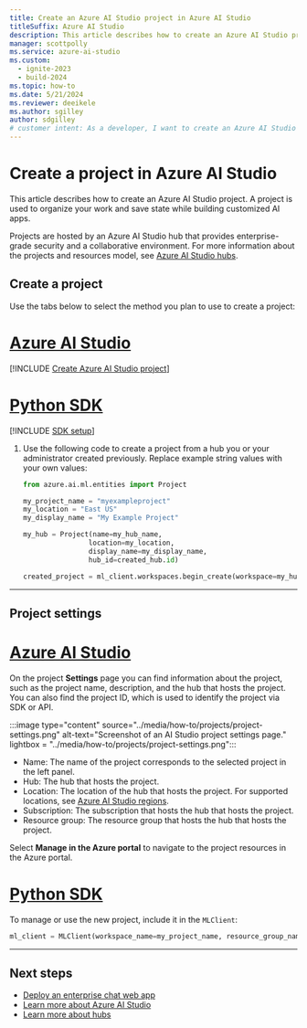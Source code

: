 ```yaml
---
title: Create an Azure AI Studio project in Azure AI Studio
titleSuffix: Azure AI Studio
description: This article describes how to create an Azure AI Studio project from an Azure AI Studio hub that was previously created.
manager: scottpolly
ms.service: azure-ai-studio
ms.custom:
  - ignite-2023
  - build-2024
ms.topic: how-to
ms.date: 5/21/2024
ms.reviewer: deeikele
ms.author: sgilley
author: sdgilley
# customer intent: As a developer, I want to create an Azure AI Studio project so I can work with generative AI.
---
```


# Create a project in Azure AI Studio

This article describes how to create an Azure AI Studio project. A project is used to organize your work and save state while building customized AI apps. 

Projects are hosted by an Azure AI Studio hub that provides enterprise-grade security and a collaborative environment. For more information about the projects and resources model, see [Azure AI Studio hubs](../concepts/ai-resources.md).

## Create a project

Use the tabs below to select the method you plan to use to create a project:

# [Azure AI Studio](#tab/ai-studio)

[!INCLUDE [Create Azure AI Studio project](../includes/create-projects.md)]

# [Python SDK](#tab/python)

[!INCLUDE [SDK setup](../includes/development-environment-config.md)]

1. Use the following code to create a project from a hub you or your administrator created previously. Replace example string values with your own values:

    ```Python
    from azure.ai.ml.entities import Project

    my_project_name = "myexampleproject"
    my_location = "East US"
    my_display_name = "My Example Project"

    my_hub = Project(name=my_hub_name, 
                    location=my_location,
                    display_name=my_display_name,
                    hub_id=created_hub.id)

    created_project = ml_client.workspaces.begin_create(workspace=my_hub).result() 
    ```

---

## Project settings

# [Azure AI Studio](#tab/ai-studio)

On the project **Settings** page you can find information about the project, such as the project name, description, and the hub that hosts the project. You can also find the project ID, which is used to identify the project via SDK or API.

:::image type="content" source="../media/how-to/projects/project-settings.png" alt-text="Screenshot of an AI Studio project settings page." lightbox = "../media/how-to/projects/project-settings.png":::

- Name: The name of the project corresponds to the selected project in the left panel. 
- Hub: The hub that hosts the project. 
- Location: The location of the hub that hosts the project. For supported locations, see [Azure AI Studio regions](../reference/region-support.md).
- Subscription: The subscription that hosts the hub that hosts the project.
- Resource group: The resource group that hosts the hub that hosts the project.

Select **Manage in the Azure portal** to navigate to the project resources in the Azure portal.

# [Python SDK](#tab/python)

To manage or use the new project, include it in the `MLClient`:

```python
ml_client = MLClient(workspace_name=my_project_name, resource_group_name=my_resource_group, subscription_id=my_subscription_id,credential=DefaultAzureCredential())
```

---

## Next steps

- [Deploy an enterprise chat web app](../tutorials/deploy-chat-web-app.md)
- [Learn more about Azure AI Studio](../what-is-ai-studio.md)
- [Learn more about hubs](../concepts/ai-resources.md)

